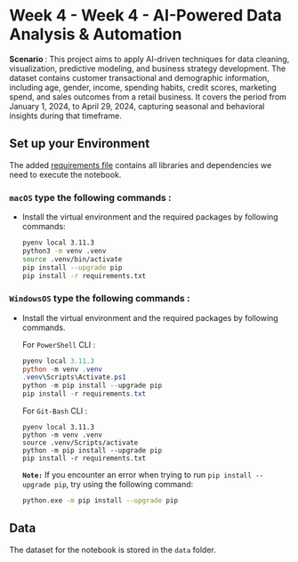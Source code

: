 
# Week 4 - Week 4 - AI-Powered Data Analysis & Automation

<b> Scenario </b>:
This project aims to apply AI-driven techniques for data cleaning, visualization, predictive modeling, and business strategy development. The dataset contains customer transactional and demographic information, including age, gender, income, spending habits, credit scores, marketing spend, and sales outcomes from a retail business. It covers the period from January 1, 2024, to April 29, 2024, capturing seasonal and behavioral insights during that timeframe.


## Set up your Environment

The added [requirements file](requirements.txt) contains all libraries and dependencies we need to execute the notebook.


### **`macOS`** type the following commands : 


- Install the virtual environment and the required packages by following commands:

    ```BASH
    pyenv local 3.11.3
    python3 -m venv .venv
    source .venv/bin/activate
    pip install --upgrade pip
    pip install -r requirements.txt
    ```
### **`WindowsOS`** type the following commands :

- Install the virtual environment and the required packages by following commands.

   For `PowerShell` CLI :

    ```PowerShell
    pyenv local 3.11.3
    python -m venv .venv
    .venv\Scripts\Activate.ps1
    python -m pip install --upgrade pip
    pip install -r requirements.txt
    ```

    For `Git-Bash` CLI :
    ```
    pyenv local 3.11.3
    python -m venv .venv
    source .venv/Scripts/activate
    python -m pip install --upgrade pip
    pip install -r requirements.txt
    ```

    **`Note:`**
    If you encounter an error when trying to run `pip install --upgrade pip`, try using the following command:

    ```Bash
    python.exe -m pip install --upgrade pip
    ```


## Data

The dataset for the notebook is stored in the `data` folder. 
